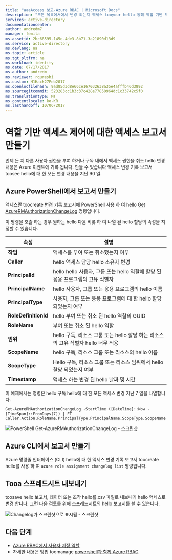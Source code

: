 ```yaml
---
title: "aaaAccess 보고-Azure RBAC | Microsoft Docs"
description: "모든 목록에서에서 변경 되는지 액세스 tooyour hello 통해 역할 기반 액세스 제어를 사용한 Azure 구독 지난 90 일 동안 보고서를 생성 합니다."
services: active-directory
documentationcenter: 
author: andredm7
manager: femila
ms.assetid: 2bc68595-145e-4de3-8b71-3a21890d13d9
ms.service: active-directory
ms.devlang: na
ms.topic: article
ms.tgt_pltfrm: na
ms.workload: identity
ms.date: 07/17/2017
ms.author: andredm
ms.reviewer: rqureshi
ms.custom: H1Hack27Feb2017
ms.openlocfilehash: 9ad85d3d8e66ce167032638a35e4afffb46d3892
ms.sourcegitcommit: 523283cc1b3c37c428e77850964dc1c33742c5f0
ms.translationtype: MT
ms.contentlocale: ko-KR
ms.lasthandoff: 10/06/2017
---
```

# <a name="create-an-access-report-for-role-based-access-control"></a>역할 기반 액세스 제어에 대한 액세스 보고서 만들기
언제 든 지 다른 사용자 권한을 부여 하거나 구독 내에서 액세스 권한을 취소 hello 변경 내용은 Azure 이벤트에 기록 됩니다. 만들 수 있습니다 액세스 변경 기록 보고서 toosee hello에 대 한 모든 변경 내용을 지난 90 일.

## <a name="create-a-report-with-azure-powershell"></a>Azure PowerShell에서 보고서 만들기
액세스란 toocreate 변경 기록 보고서에 PowerShell 사용 하 여 hello [Get AzureRMAuthorizationChangeLog](/powershell/module/azurerm.resources/get-azurermauthorizationchangelog) 명령입니다.

이 명령을 호출 하는 경우 원하는 hello 다음 비롯 하 여 나열 된 hello 할당의 속성을 지정할 수 있습니다.

| 속성 | 설명 |
| --- | --- |
| **작업** |액세스를 부여 또는 취소했는지 여부 |
| **Caller** |hello 액세스 담당 hello 소유자 변경 |
| **PrincipalId** | hello hello 사용자, 그룹 또는 hello 역할에 할당 된 응용 프로그램의 고유 식별자 |
| **PrincipalName** |hello 사용자, 그룹 또는 응용 프로그램의 hello 이름 |
| **PrincipalType** |사용자, 그룹 또는 응용 프로그램에 대 한 hello 할당 되었는지 여부 |
| **RoleDefinitionId** |hello 부여 또는 취소 된 hello 역할의 GUID |
| **RoleName** |부여 또는 취소 된 hello 역할 |
| **범위** | hello 구독, 리소스 그룹 또는 hello 할당 하는 리소스의 고유 식별자 hello 너무 적용| 
| **ScopeName** |hello 구독, 리소스 그룹 또는 리소스의 hello 이름 |
| **ScopeType** |Hello 구독, 리소스 그룹 또는 리소스 범위에서 hello 할당 되었는지 여부 |
| **Timestamp** |액세스 하는 변경 된 hello 날짜 및 시간 |

이 예제에서는 명령은 hello 구독 hello에 대 한 모든 액세스 변경 지난 7 일을 나열합니다.

```
Get-AzureRMAuthorizationChangeLog -StartTime ([DateTime]::Now - [TimeSpan]::FromDays(7)) | FT Caller,Action,RoleName,PrincipalType,PrincipalName,ScopeType,ScopeName
```

![PowerShell Get-AzureRMAuthorizationChangeLog - 스크린샷](./media/role-based-access-control-configure/access-change-history.png)

## <a name="create-a-report-with-azure-cli"></a>Azure CLI에서 보고서 만들기
Azure 명령줄 인터페이스 (CLI) hello에 대 한 액세스 변경 기록 보고서 toocreate hello를 사용 하 여 `azure role assignment changelog list` 명령입니다.

## <a name="export-tooa-spreadsheet"></a>Tooa 스프레드시트 내보내기
toosave hello 보고서, 데이터 또는 조작 hello를.csv 파일로 내보내기 hello 액세스로 변경 합니다. 그런 다음 검토를 위해 스프레드시트의 hello 보고서를 볼 수 있습니다.

![Changelog가 스크린샷으로 표시됨 - 스크린샷](./media/role-based-access-control-configure/change-history-spreadsheet.png)

## <a name="next-steps"></a>다음 단계
* [Azure RBAC에서 사용자 지정 역할](role-based-access-control-custom-roles.md)
* 자세한 내용은 방법 toomanage [powershell과 함께 Azure RBAC](role-based-access-control-manage-access-powershell.md)

